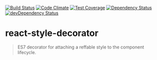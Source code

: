 [![Build Status](http://img.shields.io/travis/RoviSys/react-style-decorator.svg?style=flat)](https://travis-ci.org/RoviSys/react-style-decorator)
[![Code Climate](https://codeclimate.com/github/RoviSys/react-style-decorator/badges/gpa.svg)](https://codeclimate.com/github/RoviSys/react-style-decorator)
[![Test Coverage](https://codeclimate.com/github/RoviSys/react-style-decorator/badges/coverage.svg)](https://codeclimate.com/github/RoviSys/react-style-decorator)
[![Dependency Status](https://david-dm.org/RoviSys/react-style-decorator.svg)](https://david-dm.org/RoviSys/react-style-decorator)
[![devDependency Status](https://david-dm.org/RoviSys/react-style-decorator/dev-status.svg)](https://david-dm.org/RoviSys/react-style-decorator#info=devDependencies)

# react-style-decorator

 > ES7 decorator for attaching a reffable style to the component lifecycle.
